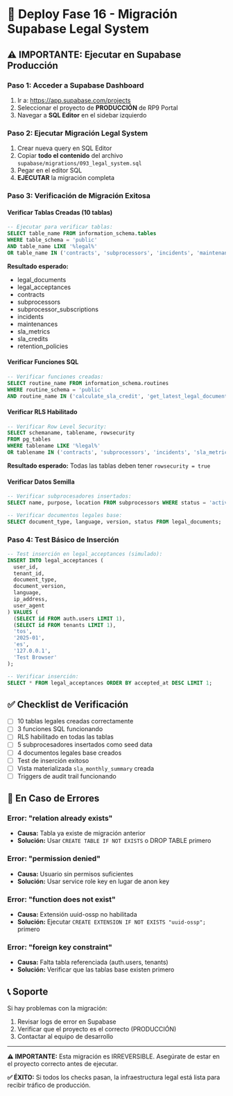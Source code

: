 # 🚀 Deploy Fase 16 - Migración Supabase Legal System

## ⚠️ IMPORTANTE: Ejecutar en Supabase Producción

### Paso 1: Acceder a Supabase Dashboard
1. Ir a: https://app.supabase.com/projects
2. Seleccionar el proyecto de **PRODUCCIÓN** de RP9 Portal
3. Navegar a **SQL Editor** en el sidebar izquierdo

### Paso 2: Ejecutar Migración Legal System
1. Crear nueva query en SQL Editor
2. Copiar **todo el contenido** del archivo `supabase/migrations/093_legal_system.sql`
3. Pegar en el editor SQL
4. **EJECUTAR** la migración completa

### Paso 3: Verificación de Migración Exitosa

#### Verificar Tablas Creadas (10 tablas)
```sql
-- Ejecutar para verificar tablas:
SELECT table_name FROM information_schema.tables 
WHERE table_schema = 'public' 
AND table_name LIKE '%legal%' 
OR table_name IN ('contracts', 'subprocessors', 'incidents', 'maintenances', 'sla_metrics', 'sla_credits', 'retention_policies');
```

**Resultado esperado:**
- legal_documents
- legal_acceptances  
- contracts
- subprocessors
- subprocessor_subscriptions
- incidents
- maintenances
- sla_metrics
- sla_credits
- retention_policies

#### Verificar Funciones SQL
```sql
-- Verificar funciones creadas:
SELECT routine_name FROM information_schema.routines 
WHERE routine_schema = 'public' 
AND routine_name IN ('calculate_sla_credit', 'get_latest_legal_document', 'user_has_accepted_latest_tos');
```

#### Verificar RLS Habilitado
```sql
-- Verificar Row Level Security:
SELECT schemaname, tablename, rowsecurity 
FROM pg_tables 
WHERE tablename LIKE '%legal%' 
OR tablename IN ('contracts', 'subprocessors', 'incidents', 'sla_metrics');
```

**Resultado esperado:** Todas las tablas deben tener `rowsecurity = true`

#### Verificar Datos Semilla
```sql
-- Verificar subprocesadores insertados:
SELECT name, purpose, location FROM subprocessors WHERE status = 'active';

-- Verificar documentos legales base:
SELECT document_type, language, version, status FROM legal_documents;
```

### Paso 4: Test Básico de Inserción
```sql
-- Test inserción en legal_acceptances (simulado):
INSERT INTO legal_acceptances (
  user_id, 
  tenant_id, 
  document_type, 
  document_version, 
  language, 
  ip_address,
  user_agent
) VALUES (
  (SELECT id FROM auth.users LIMIT 1),
  (SELECT id FROM tenants LIMIT 1),
  'tos',
  '2025-01',
  'es',
  '127.0.0.1',
  'Test Browser'
);

-- Verificar inserción:
SELECT * FROM legal_acceptances ORDER BY accepted_at DESC LIMIT 1;
```

## ✅ Checklist de Verificación

- [ ] 10 tablas legales creadas correctamente
- [ ] 3 funciones SQL funcionando
- [ ] RLS habilitado en todas las tablas
- [ ] 5 subprocesadores insertados como seed data
- [ ] 4 documentos legales base creados
- [ ] Test de inserción exitoso
- [ ] Vista materializada `sla_monthly_summary` creada
- [ ] Triggers de audit trail funcionando

## 🚨 En Caso de Errores

### Error: "relation already exists"
- **Causa:** Tabla ya existe de migración anterior
- **Solución:** Usar `CREATE TABLE IF NOT EXISTS` o DROP TABLE primero

### Error: "permission denied"
- **Causa:** Usuario sin permisos suficientes
- **Solución:** Usar service role key en lugar de anon key

### Error: "function does not exist"
- **Causa:** Extensión uuid-ossp no habilitada
- **Solución:** Ejecutar `CREATE EXTENSION IF NOT EXISTS "uuid-ossp";` primero

### Error: "foreign key constraint"
- **Causa:** Falta tabla referenciada (auth.users, tenants)
- **Solución:** Verificar que las tablas base existen primero

## 📞 Soporte
Si hay problemas con la migración:
1. Revisar logs de error en Supabase
2. Verificar que el proyecto es el correcto (PRODUCCIÓN)
3. Contactar al equipo de desarrollo

---

**⚠️ IMPORTANTE:** Esta migración es IRREVERSIBLE. Asegúrate de estar en el proyecto correcto antes de ejecutar.

**✅ ÉXITO:** Si todos los checks pasan, la infraestructura legal está lista para recibir tráfico de producción.